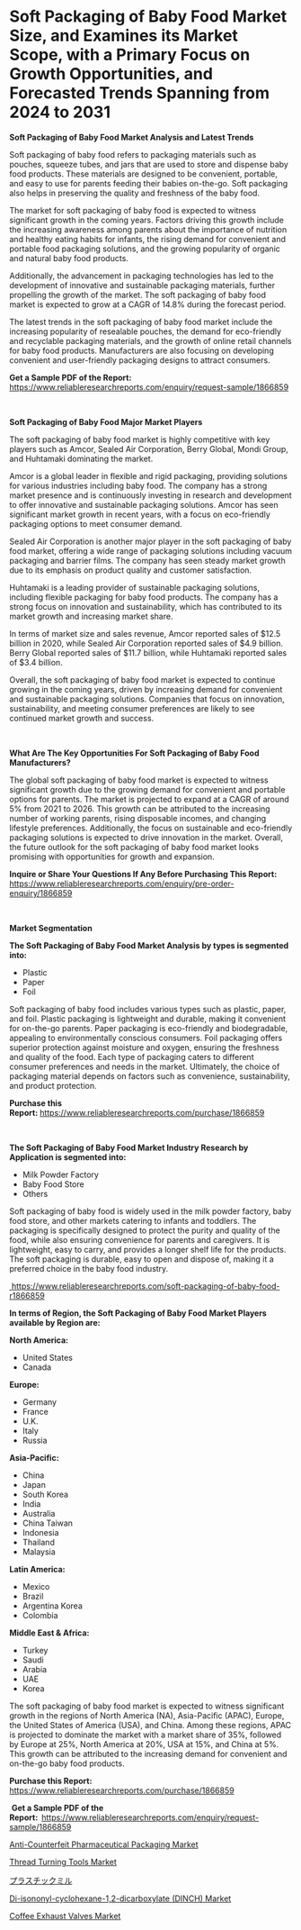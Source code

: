 <p><h1>Soft Packaging of Baby Food Market Size, and Examines its Market Scope, with a Primary Focus on Growth Opportunities, and Forecasted Trends Spanning from 2024 to 2031</h1></p><p><strong>Soft Packaging of Baby Food Market Analysis and Latest Trends</strong></p>
<p><p>Soft packaging of baby food refers to packaging materials such as pouches, squeeze tubes, and jars that are used to store and dispense baby food products. These materials are designed to be convenient, portable, and easy to use for parents feeding their babies on-the-go. Soft packaging also helps in preserving the quality and freshness of the baby food.</p><p>The market for soft packaging of baby food is expected to witness significant growth in the coming years. Factors driving this growth include the increasing awareness among parents about the importance of nutrition and healthy eating habits for infants, the rising demand for convenient and portable food packaging solutions, and the growing popularity of organic and natural baby food products.</p><p>Additionally, the advancement in packaging technologies has led to the development of innovative and sustainable packaging materials, further propelling the growth of the market. The soft packaging of baby food market is expected to grow at a CAGR of 14.8% during the forecast period.</p><p>The latest trends in the soft packaging of baby food market include the increasing popularity of resealable pouches, the demand for eco-friendly and recyclable packaging materials, and the growth of online retail channels for baby food products. Manufacturers are also focusing on developing convenient and user-friendly packaging designs to attract consumers.</p></p>
<p><strong>Get a Sample PDF of the Report:&nbsp;</strong> <a href="https://www.reliableresearchreports.com/enquiry/request-sample/1866859">https://www.reliableresearchreports.com/enquiry/request-sample/1866859</a></p>
<p>&nbsp;</p>
<p><strong>Soft Packaging of Baby Food Major Market Players</strong></p>
<p><p>The soft packaging of baby food market is highly competitive with key players such as Amcor, Sealed Air Corporation, Berry Global, Mondi Group, and Huhtamaki dominating the market.</p><p>Amcor is a global leader in flexible and rigid packaging, providing solutions for various industries including baby food. The company has a strong market presence and is continuously investing in research and development to offer innovative and sustainable packaging solutions. Amcor has seen significant market growth in recent years, with a focus on eco-friendly packaging options to meet consumer demand.</p><p>Sealed Air Corporation is another major player in the soft packaging of baby food market, offering a wide range of packaging solutions including vacuum packaging and barrier films. The company has seen steady market growth due to its emphasis on product quality and customer satisfaction.</p><p>Huhtamaki is a leading provider of sustainable packaging solutions, including flexible packaging for baby food products. The company has a strong focus on innovation and sustainability, which has contributed to its market growth and increasing market share.</p><p>In terms of market size and sales revenue, Amcor reported sales of $12.5 billion in 2020, while Sealed Air Corporation reported sales of $4.9 billion. Berry Global reported sales of $11.7 billion, while Huhtamaki reported sales of $3.4 billion.</p><p>Overall, the soft packaging of baby food market is expected to continue growing in the coming years, driven by increasing demand for convenient and sustainable packaging solutions. Companies that focus on innovation, sustainability, and meeting consumer preferences are likely to see continued market growth and success.</p></p>
<p>&nbsp;</p>
<p><strong>What Are The Key Opportunities For Soft Packaging of Baby Food Manufacturers?</strong></p>
<p><p>The global soft packaging of baby food market is expected to witness significant growth due to the growing demand for convenient and portable options for parents. The market is projected to expand at a CAGR of around 5% from 2021 to 2026. This growth can be attributed to the increasing number of working parents, rising disposable incomes, and changing lifestyle preferences. Additionally, the focus on sustainable and eco-friendly packaging solutions is expected to drive innovation in the market. Overall, the future outlook for the soft packaging of baby food market looks promising with opportunities for growth and expansion.</p></p>
<p><strong>Inquire or Share Your Questions If Any Before Purchasing This Report:</strong> <a href="https://www.reliableresearchreports.com/enquiry/pre-order-enquiry/1866859">https://www.reliableresearchreports.com/enquiry/pre-order-enquiry/1866859</a></p>
<p>&nbsp;</p>
<p><strong>Market Segmentation</strong></p>
<p><strong>The Soft Packaging of Baby Food Market Analysis by types is segmented into:</strong></p>
<p><ul><li>Plastic</li><li>Paper</li><li>Foil</li></ul></p>
<p><p>Soft packaging of baby food includes various types such as plastic, paper, and foil. Plastic packaging is lightweight and durable, making it convenient for on-the-go parents. Paper packaging is eco-friendly and biodegradable, appealing to environmentally conscious consumers. Foil packaging offers superior protection against moisture and oxygen, ensuring the freshness and quality of the food. Each type of packaging caters to different consumer preferences and needs in the market. Ultimately, the choice of packaging material depends on factors such as convenience, sustainability, and product protection.</p></p>
<p><strong>Purchase this Report:&nbsp;</strong><a href="https://www.reliableresearchreports.com/purchase/1866859">https://www.reliableresearchreports.com/purchase/1866859</a></p>
<p>&nbsp;</p>
<p><strong>The Soft Packaging of Baby Food Market Industry Research by Application is segmented into:</strong></p>
<p><ul><li>Milk Powder Factory</li><li>Baby Food Store</li><li>Others</li></ul></p>
<p><p>Soft packaging of baby food is widely used in the milk powder factory, baby food store, and other markets catering to infants and toddlers. The packaging is specifically designed to protect the purity and quality of the food, while also ensuring convenience for parents and caregivers. It is lightweight, easy to carry, and provides a longer shelf life for the products. The soft packaging is durable, easy to open and dispose of, making it a preferred choice in the baby food industry.</p></p>
<p><a href="https://www.reliableresearchreports.com/soft-packaging-of-baby-food-r1866859">&nbsp;https://www.reliableresearchreports.com/soft-packaging-of-baby-food-r1866859</a></p>
<p><strong>In terms of Region, the Soft Packaging of Baby Food Market Players available by Region are:</strong></p>
<p>
    <p> <strong> North America: </strong>
        <ul>
            <li>United States</li>
            <li>Canada</li>
        </ul>
        </p> 
    <p> <strong> Europe: </strong>
        <ul>
            <li>Germany</li>
            <li>France</li>
            <li>U.K.</li>
            <li>Italy</li>
            <li>Russia</li>
        </ul>
        </p> 
    <p> <strong> Asia-Pacific: </strong>
        <ul>
            <li>China</li>
            <li>Japan</li>
            <li>South Korea</li>
            <li>India</li>
            <li>Australia</li>
            <li>China Taiwan</li>
            <li>Indonesia</li>
            <li>Thailand</li>
            <li>Malaysia</li>
        </ul>
        </p> 
    <p> <strong> Latin America: </strong>
        <ul>
            <li>Mexico</li>
            <li>Brazil</li>
            <li>Argentina Korea</li>
            <li>Colombia</li>
        </ul>
        </p> 
    <p> <strong> Middle East & Africa: </strong>
        <ul>
            <li>Turkey</li>
            <li>Saudi</li>
            <li>Arabia</li>
            <li>UAE</li>
            <li>Korea</li>
        </ul>
    </p>
    </p>
<p><p>The soft packaging of baby food market is expected to witness significant growth in the regions of North America (NA), Asia-Pacific (APAC), Europe, the United States of America (USA), and China. Among these regions, APAC is projected to dominate the market with a market share of 35%, followed by Europe at 25%, North America at 20%, USA at 15%, and China at 5%. This growth can be attributed to the increasing demand for convenient and on-the-go baby food products.</p></p>
<p><strong>Purchase this Report: </strong><a href="https://www.reliableresearchreports.com/purchase/1866859">https://www.reliableresearchreports.com/purchase/1866859</a></p>
<p>&nbsp;<strong>Get a Sample PDF of the Report:&nbsp;&nbsp;</strong><a href="https://www.reliableresearchreports.com/enquiry/request-sample/1866859">https://www.reliableresearchreports.com/enquiry/request-sample/1866859</a></p>
<p><strong></strong></p>
<p><p><a href="https://github.com/cameroneffertz/Market-Research-Report-List-1/blob/main/anti-counterfeit-pharmaceutical-packaging-market.md">Anti-Counterfeit Pharmaceutical Packaging Market</a></p><p><a href="https://www.linkedin.com/pulse/thread-turning-tools-market-key-successful-business-strategy-nsmhe">Thread Turning Tools Market</a></p><p><a href="https://github.com/avwofrml53535/Market-Research-Report-List-2/blob/main/777895057989.md">プラスチックミル</a></p><p><a href="https://issuu.com/reportprime-2/docs/di-isononyl-cyclohexane-12-dicarboxylate-dinch-mar">Di-isononyl-cyclohexane-1,2-dicarboxylate (DINCH) Market</a></p><p><a href="https://github.com/MyrticeDare2023/Market-Research-Report-List-1/blob/main/coffee-exhaust-valves-market.md">Coffee Exhaust Valves Market</a></p></p>